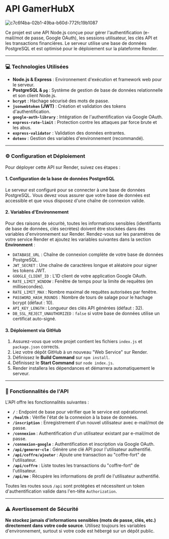 # API GamerHubX

![c7c6f4ba-02b1-49ba-b60d-772fc19b1087](https://github.com/user-attachments/assets/dc42fb22-70b1-48c4-84a9-0bd2ea686213)

Ce projet est une API Node.js conçue pour gérer l'authentification (e-mail/mot de passe, Google OAuth), les sessions utilisateur, les clés API et les transactions financières. Le serveur utilise une base de données PostgreSQL et est optimisé pour le déploiement sur la plateforme Render.

---

### 💻 Technologies Utilisées

* **Node.js & Express** : Environnement d'exécution et framework web pour le serveur.
* **PostgreSQL & `pg`** : Système de gestion de base de données relationnelle et son client Node.js.
* **`bcrypt`** : Hachage sécurisé des mots de passe.
* **`jsonwebtoken` (JWT)** : Création et validation des tokens d'authentification.
* **`google-auth-library`** : Intégration de l'authentification via Google OAuth.
* **`express-rate-limit`** : Protection contre les attaques par force brute et les abus.
* **`express-validator`** : Validation des données entrantes.
* **`dotenv`** : Gestion des variables d'environnement (recommandé).

---

### ⚙️ Configuration et Déploiement

Pour déployer cette API sur Render, suivez ces étapes :

#### 1. Configuration de la base de données PostgreSQL

Le serveur est configuré pour se connecter à une base de données PostgreSQL. Vous devez vous assurer que votre base de données est accessible et que vous disposez d'une chaîne de connexion valide.

#### 2. Variables d'Environnement

Pour des raisons de sécurité, toutes les informations sensibles (identifiants de base de données, clés secrètes) doivent être stockées dans des variables d'environnement sur Render.
Rendez-vous sur les paramètres de votre service Render et ajoutez les variables suivantes dans la section **Environment** :

* `DATABASE_URL` : Chaîne de connexion complète de votre base de données PostgreSQL.
* `JWT_SECRET` : Une chaîne de caractères longue et aléatoire pour signer les tokens JWT.
* `GOOGLE_CLIENT_ID` : L'ID client de votre application Google OAuth.
* `RATE_LIMIT_WINDOW` : Fenêtre de temps pour la limite de requêtes (en millisecondes).
* `RATE_LIMIT_MAX` : Nombre maximal de requêtes autorisées par fenêtre.
* `PASSWORD_HASH_ROUNDS` : Nombre de tours de salage pour le hachage bcrypt (défaut : 10).
* `API_KEY_LENGTH` : Longueur des clés API générées (défaut : 32).
* `DB_SSL_REJECT_UNAUTHORIZED` : `false` si votre base de données utilise un certificat auto-signé.

#### 3. Déploiement via GitHub

1.  Assurez-vous que votre projet contient les fichiers `index.js` et `package.json` corrects.
2.  Liez votre dépôt GitHub à un nouveau "Web Service" sur Render.
3.  Définissez le **Build Command** sur `npm install`.
4.  Définissez le **Start Command** sur `node index.js`.
5.  Render installera les dépendances et démarrera automatiquement le serveur.

---

### 🚀 Fonctionnalités de l'API

L'API offre les fonctionnalités suivantes :

* **`/`** : Endpoint de base pour vérifier que le service est opérationnel.
* **`/health`** : Vérifie l'état de la connexion à la base de données.
* **`/inscription`** : Enregistrement d'un nouvel utilisateur avec e-mail/mot de passe.
* **`/connexion`** : Authentification d'un utilisateur existant par e-mail/mot de passe.
* **`/connexion-google`** : Authentification et inscription via Google OAuth.
* **`/api/generer-cle`** : Génère une clé API pour l'utilisateur authentifié.
* **`/api/coffre/ajouter`** : Ajoute une transaction au "coffre-fort" de l'utilisateur.
* **`/api/coffre`** : Liste toutes les transactions du "coffre-fort" de l'utilisateur.
* **`/api/me`** : Récupère les informations de profil de l'utilisateur authentifié.

Toutes les routes sous `/api` sont protégées et nécessitent un token d'authentification valide dans l'en-tête `Authorization`.

---

### ⚠️ Avertissement de Sécurité

**Ne stockez jamais d'informations sensibles (mots de passe, clés, etc.) directement dans votre code source**. Utilisez toujours les variables d'environnement, surtout si votre code est hébergé sur un dépôt public.
